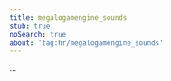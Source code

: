 ```yaml
---
title: megalogamengine_sounds
stub: true
noSearch: true
about: 'tag:hr/megalogamengine_sounds'
---
```

  ...
